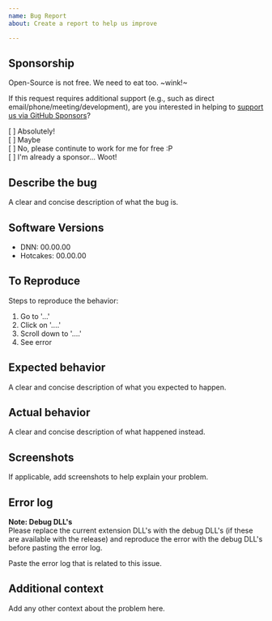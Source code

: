 ```yaml
---
name: Bug Report
about: Create a report to help us improve

---
```


## Sponsorship  
Open-Source is not free.  We need to eat too. ~wink!~  

If this request requires additional support (e.g., such as direct email/phone/meeting/development), are you interested in helping to [support us via GitHub Sponsors](https://github.com/sponsors/UpendoVentures)?  

[ ] Absolutely!  
[ ] Maybe  
[ ] No, please continute to work for me for free :P  
[ ] I'm already a sponsor... Woot!  

## Describe the bug  
A clear and concise description of what the bug is.  

## Software Versions  
- DNN:  00.00.00  
- Hotcakes:  00.00.00  

## To Reproduce  
Steps to reproduce the behavior:  
1. Go to '...'  
2. Click on '....'  
3. Scroll down to '....'  
4. See error  

## Expected behavior  
A clear and concise description of what you expected to happen.  

## Actual behavior  
A clear and concise description of what happened instead.  

## Screenshots  
If applicable, add screenshots to help explain your problem.  

## Error log  
**Note: Debug DLL's**  
Please replace the current extension DLL's with the debug DLL's (if these are available with the release) and reproduce the error with the debug DLL's before pasting the error log.  

Paste the error log that is related to this issue.  

## Additional context
Add any other context about the problem here.  
